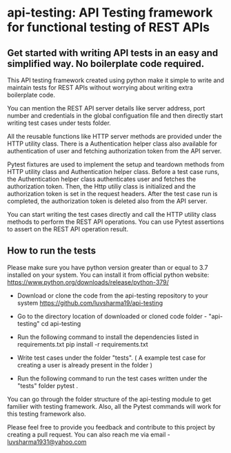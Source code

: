 # api-testing: API Testing framework for functional testing of REST APIs

## Get started with writing API tests in an easy and simplified way. No boilerplate code required.

This API testing framework created using python make it simple to write and  maintain tests for REST APIs without worrying about writing extra boilerplate code. 

You can mention the REST API server details like server address, port number and credentials in the global configuation file and then directly start writing test cases under tests folder. 

All the reusable functions like HTTP server methods are provided under the HTTP utility class. There is a Authentication helper class also available for authentication of user and fetching authorization token from the API server.

Pytest fixtures are used to implement the setup and teardown methods from HTTP utility class and Authentication helper class. Before a test case runs, the Authentication helper class authenticates user and fetches the authorization token. Then, the Http utiliy class is initialized and the authorization token is set in the request headers. After the test case run is completed, the authorization token is deleted also from the API server.

You can start writing the test cases directly and call the HTTP utility class methods to perform the REST API operations. You can use Pytest assertions to assert on the REST API operation result.

## How to run the tests

Please make sure you have python version greater than or equal to 3.7 installed on your system. You can install it from official python website: https://www.python.org/downloads/release/python-379/

- Download or clone the code from the api-testing repository to your system
  https://github.com/luvsharma19/api-testing  

- Go to the directory location of downloaded or cloned code folder - "api-testing"
  cd api-testing

- Run the following command to install the dependencies listed in requirements.txt
  pip install -r requirements.txt

- Write test cases under the folder "tests". ( A example test case for creating a user is already present in the folder )

- Run the following command to run the test cases written under the "tests" folder
  pytest .

You can go through the folder structure of the api-testing module to get familier with testing framework. Also, all the Pytest commands will work for this testing framework also.

Please feel free to provide you feedback and contribute to this project by creating a pull request. You can also reach me via email - luvsharma1931@yahoo.com
